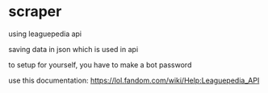 # scraper

using leaguepedia api

saving data in json which is used in api

to setup for yourself, you have to make a bot password

use this documentation: https://lol.fandom.com/wiki/Help:Leaguepedia_API
